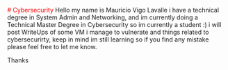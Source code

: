 <font color=red> # Cybersecurity </font>
Hello my name is Mauricio Vigo Lavalle i have a technical degree in System Admin and Networking, and im currently doing a Technical Master Degree in Cybersecurity so im currently a student :) i will post WriteUps of some VM i manage to vulnerate and things related to cybersecurirty, keep in mind im still learning so if you find any mistake please feel free to let me know.


Thanks
